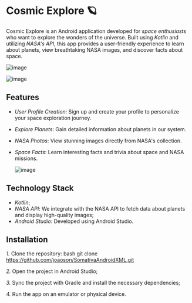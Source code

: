 # Cosmic Explore 🪐

Cosmic Explore is an Android application developed for *space enthusiasts* who want to explore the wonders of the universe. Built using *Kotlin* and utilizing *NASA's API*, this app provides a user-friendly experience to learn about planets, view breathtaking NASA images, and discover facts about space.

![image](https://github.com/user-attachments/assets/de4ed724-5f97-4fd4-a6e5-56031a2e151b)


![image](https://github.com/user-attachments/assets/44a1752c-f9b3-43f8-b121-46e969ec7ff2)


## Features

- *User Profile Creation*: Sign up and create your profile to personalize your space exploration journey.
- *Explore Planets*: Gain detailed information about planets in our system.
- *NASA Photos*: View stunning images directly from NASA's collection.
- *Space Facts*: Learn interesting facts and trivia about space and NASA missions.

  ![image](https://github.com/user-attachments/assets/3db9d998-6fb4-422a-9ec4-bf17dbbc0139)



## Technology Stack

- *Kotlin*;
- *NASA API*: We integrate with the NASA API to fetch data about planets and display high-quality images;
- *Android Studio*: Developed using Android Studio.

## Installation

*1.* Clone the repository:
   bash
   git clone https://github.com/joaoson/SomativaAndroidXML.git


*2.* Open the project in Android Studio;

*3.* Sync the project with Gradle and install the necessary dependencies;

*4.* Run the app on an emulator or physical device.
